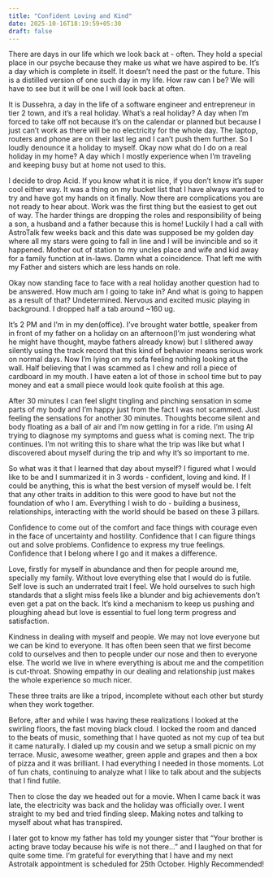 ```yaml
---
title: "Confident Loving and Kind"
date: 2025-10-16T18:19:59+05:30
draft: false
---
```


There are days in our life which we look back at - often. They hold a special place in our psyche because they make us what we have aspired to be. It’s a day which is complete in itself. It doesn’t need the past or the future. This is a distilled version of one such day in my life. How raw can I be?  We will have to see but it will be one I will look back at often.

It is Dussehra, a day in the life of a software engineer and entrepreneur in tier 2 town, and it’s a real holiday. What’s a real holiday? A day when I’m forced to take off not because it’s on the calendar or planned but because I just can’t work as there will be no electricity for the whole day. The laptop, routers and phone are on their last leg and I can’t push them further. So I loudly denounce it a holiday to myself. Okay now what do I do on a real holiday in my home? A day which I mostly experience when I’m traveling and keeping busy but at home not used to this.

I decide to drop Acid. If you know what it is nice, if you don’t know it’s super cool either way. It was a thing on my bucket list that I have always wanted to try and have got my hands on it finally. Now there are complications you are not ready to hear about. Work was the first thing but the easiest to get out of way. The harder things are dropping the roles and responsibility of being a son, a husband and a father because this is home! Luckily I had a call with AstroTalk few weeks back and this date was supposed be my golden day where all my stars were going to fall in line and I will be invincible and so it happened. Mother out of station to my uncles place and wife and kid away for a family function at in-laws. Damn what a coincidence. That left me with my Father and sisters which are less hands on role.

Okay now standing face to face with a real holiday another question had to be answered. How much am I going to take in? And what is going to happen as a result of that? Undetermined. Nervous and excited music playing in background. I dropped half a tab around ~160 ug.

It’s 2 PM and I’m in my den(office). I’ve brought water bottle, speaker from in front of my father on a holiday on an afternoon(I’m just wondering what he might have thought, maybe fathers already know) but I slithered away silently using the track record that this kind of behavior means serious work on normal days. Now I’m lying on my sofa feeling nothing looking at the wall. Half believing that I was scammed as I chew and roll a piece of cardboard in my mouth. I have eaten a lot of those in school time but to pay money and eat a small piece would look quite foolish at this age.

After 30 minutes I can feel slight tingling and pinching sensation in some parts of my body and I’m happy just from the fact I was not scammed. Just feeling the sensations for another 30 minutes. Thoughts become silent and body floating as a ball of air and I’m now getting in for a ride. I’m using AI trying to diagnose my symptoms and guess what is coming next. The trip continues.  I’m not writing this to share what the trip was like but what I discovered about myself during the trip and why it’s so important to me.

So what was it that I learned that day about myself? I figured what I would like to be and I summarized it in 3 words - confident, loving and kind. If I could be anything, this is what the best version of myself would be. I felt that any other traits in addition to this were good to have but not the foundation of who I am. Everything I wish to do - building a business, relationships, interacting with the world should be based on these 3 pillars. 

Confidence to come out of the comfort and face things with courage even in the face of uncertainty and hostility. Confidence that I can figure things out and solve problems. Confidence to express my true feelings. Confidence that I belong where I go and it makes a difference.

Love, firstly for myself in abundance and then for people around me, specially my family. Without love everything else that I would do is futile. Self love is such an underrated trait I feel. We hold ourselves to such high standards that a slight miss feels like a blunder and big achievements don’t even get a pat on the back. It’s kind a mechanism to keep us pushing and ploughing ahead but love is essential to fuel long term progress and satisfaction.

Kindness in dealing with myself and people. We may not love everyone but we can be kind to everyone. It has often been seen that we first become cold to ourselves and then to people under our nose and then to everyone else. The world we live in where everything is about me and the competition is cut-throat. Showing empathy in our dealing and relationship just makes the whole experience so much nicer.

These three traits are like a tripod, incomplete without each other but sturdy when they work together.

Before, after and while I was having these realizations I looked at the swirling floors, the fast moving black cloud. I locked the room and danced to the beats of music, something that I have quoted as not my cup of tea but it came naturally. I dialed up my cousin and we setup a small picnic on my terrace. Music, awesome weather, green apple and grapes and then a box of pizza and it was brilliant. I had everything I needed in those moments. Lot of fun chats, continuing to analyze what I like to talk about and the subjects that I find futile.

Then to close the day we headed out for a movie. When I came back it was late, the electricity was back and the holiday was officially over. I went straight to my bed and tried finding sleep. Making notes and talking to myself about what has transpired. 

I later got to know my father has told my younger sister that “Your brother is acting brave today because his wife is not there…” and I laughed on that for quite some time. I’m grateful for everything that I have and my next Astrotalk appointment is scheduled for 25th October. Highly Recommended!

